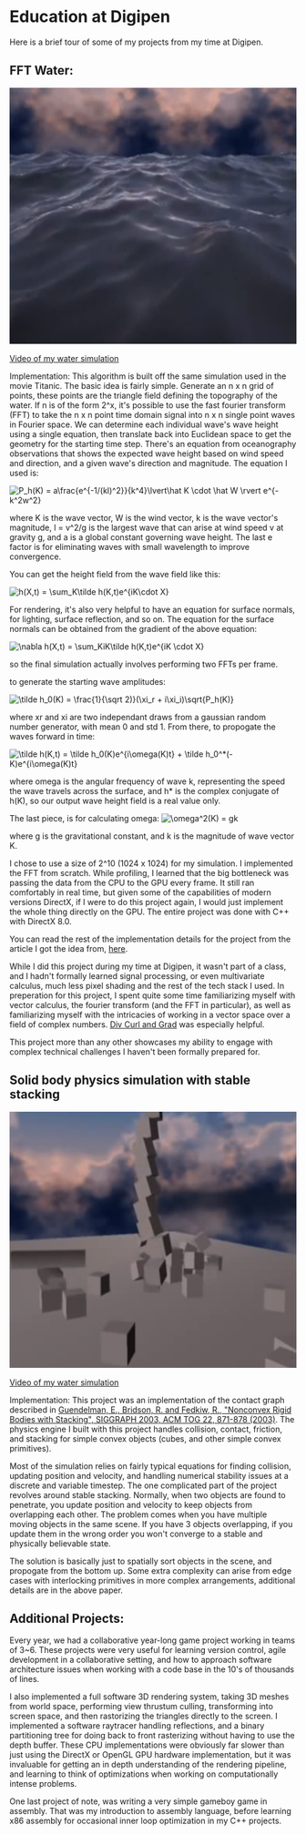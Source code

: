 # Education at Digipen

Here is a brief tour of some of my projects from my time at Digipen.

## FFT Water:

<img src='https://github.com/roboticminstrel/data-science-notebooks/blob/master/Digipen/img/water-simulation.png' width='600' height='450'>


<a href='https://www.youtube.com/watch?v=KmKxEwAD2uk'>Video of my water simulation</a>

Implementation: This algorithm is built off the same simulation used in the movie Titanic. The basic idea is fairly simple. Generate an n x n grid of points, these points are the triangle field defining the topography of the water. If n is of the form 2^x, it's possible to use the fast fourier transform (FFT) to take the n x n point time domain signal into n x n single point waves in Fourier space. We can determine each individual wave's wave height using a single equation, then translate back into Euclidean space to get the geometry for the starting time step. There's an equation from oceanography observations that shows the expected wave height based on wind speed and direction, and a given wave's direction and magnitude. The equation I used is:

<img src="https://latex.codecogs.com/gif.latex?P_h(K)&space;=&space;a\frac{e^{-1/(kl)^2}}{k^4}\lvert\hat&space;K&space;\cdot&space;\hat&space;W&space;\rvert&space;e^{-k^2w^2}" title="P_h(K) = a\frac{e^{-1/(kl)^2}}{k^4}\lvert\hat K \cdot \hat W \rvert e^{-k^2w^2}" />

where K is the wave vector, W is the wind vector, k is the wave vector's magnitude, l = v^2/g is the largest wave that can arise at wind speed v at gravity g, and a is a global constant governing wave height. The last e factor is for eliminating waves with small wavelength to improve convergence. 

You can get the height field from the wave field like this:

<img src="https://latex.codecogs.com/gif.latex?h(X,t)&space;=&space;\sum_K\tilde&space;h(K,t)e^{iK\cdot&space;X}" title="h(X,t) = \sum_K\tilde h(K,t)e^{iK\cdot X}" />

For rendering, it's also very helpful to have an equation for surface normals, for lighting, surface reflection, and so on. The equation for the surface normals can be obtained from the gradient of the above equation:

<img src="https://latex.codecogs.com/gif.latex?\nabla&space;h(X,t)&space;=&space;\sum_KiK\tilde&space;h(K,t)e^{iK&space;\cdot&space;X}" title="\nabla h(X,t) = \sum_KiK\tilde h(K,t)e^{iK \cdot X}" />

so the final simulation actually involves performing two FFTs per frame.

to generate the starting wave amplitudes:

<img src="https://latex.codecogs.com/gif.latex?\tilde&space;h_0(K)&space;=&space;\frac{1}{\sqrt&space;2)}(\xi_r&space;&plus;&space;i\xi_i)\sqrt{P_h(K)}" title="\tilde h_0(K) = \frac{1}{\sqrt 2)}(\xi_r + i\xi_i)\sqrt{P_h(K)}" />

where xr and xi are two independant draws from a gaussian random number generator, with mean 0 and std 1. From there, to propogate the waves forward in time: 

<img src="https://latex.codecogs.com/gif.latex?\tilde&space;h(K,t)&space;=&space;\tilde&space;h_0(K)e^{i\omega(K)t}&space;&plus;&space;\tilde&space;h_0^*(-K)e^{i\omega(K)t}" title="\tilde h(K,t) = \tilde h_0(K)e^{i\omega(K)t} + \tilde h_0^*(-K)e^{i\omega(K)t}" />

where omega is the angular frequency of wave k, representing the speed the wave travels across the surface, and h* is the complex conjugate of h(K), so our output wave height field is a real value only. 

The last piece, is for calculating omega:
<img src="https://latex.codecogs.com/gif.latex?\omega^2(K)&space;=&space;gk" title="\omega^2(K) = gk" />

where g is the gravitational constant, and k is the magnitude of wave vector K.

I chose to use a size of 2^10 (1024 x 1024) for my simulation. I implemented the FFT from scratch. While profiling, I learned that the big bottleneck was passing the data from the CPU to the GPU every frame. It still ran comfortably in real time, but given some of the capabilities of modern versions DirectX, if I were to do this project again, I would just implement the whole thing directly on the GPU. The entire project was done with C++ with DirectX 8.0.

You can read the rest of the implementation details for the project from the article I got the idea from, <a href='https://www.gamasutra.com/view/feature/131445/deep_water_animation_and_rendering.php'>here</a>. 

While I did this project during my time at Digipen, it wasn't part of a class, and I hadn't formally learned signal processing, or even multivariate calculus, much less pixel shading and the rest of the tech stack I used. In preperation for this project, I spent quite some time familiarizing myself with vector calculus, the fourier transform (and the FFT in particular), as well as familiarizing myself with the intricacies of working in a vector space over a field of complex numbers. <a href='https://www.amazon.com/Div-Grad-Curl-All-That/dp/0393925161'>Div Curl and Grad</a> was especially helpful. 

This project more than any other showcases my ability to engage with complex technical challenges I haven't been formally prepared for. 

## Solid body physics simulation with stable stacking
<img src='https://github.com/roboticminstrel/data-science-notebooks/blob/master/Digipen/img/physics-simulation.png' width='600' height='450'>


<a href='https://www.youtube.com/watch?v=_UsPEd9q3m8'>Video of my water simulation</a>

Implementation: This project was an implementation of the contact graph described in <a href="http://physbam.stanford.edu/~fedkiw/papers/stanford2003-01.pdf">Guendelman, E., Bridson, R. and Fedkiw, R., "Nonconvex Rigid Bodies with Stacking", SIGGRAPH 2003, ACM TOG 22, 871-878 (2003)</a>. The physics engine I built with this project handles collision, contact, friction, and stacking for simple convex objects (cubes, and other simple convex primitives). 

Most of the simulation relies on fairly typical equations for finding collision, updating position and velocity, and handling numerical stability issues at a discrete and variable timestep. The one complicated part of the project revolves around stable stacking. Normally, when two objects are found to penetrate, you update position and velocity to keep objects from overlapping each other. The problem comes when you have multiple moving objects in the same scene. If you have 3 objects overlapping, if you update them in the wrong order you won't converge to a stable and physically believable state. 

The solution is basically just to spatially sort objects in the scene, and propogate from the bottom up. Some extra complexity can arise from edge cases with interlocking primitives in more complex arrangements, additional details are in the above paper. 

## Additional Projects:
Every year, we had a collaborative year-long game project working in teams of 3~6. These projects were very useful for learning version control, agile development in a collaborative setting, and how to approach software architecture issues when working with a code base in the 10's of thousands of lines. 

I also implemented a full software 3D rendering system, taking 3D meshes from world space, performing view thrustum culling, transforming into screen space, and then rastorizing the triangles directly to the screen. I implemented a software raytracer handling reflections, and a binary partitioning tree for doing back to front rasterizing without having to use the depth buffer. These CPU implementations were obviously far slower than just using the DirectX or OpenGL GPU hardware implementation, but it was invaluable for getting an in depth understanding of the rendering pipeline, and learning to think of optimizations when working on computationally intense problems. 

One last project of note, was writing a very simple gameboy game in assembly. That was my introduction to assembly language, before learning x86 assembly for occasional inner loop optimization in my C++ projects. 
